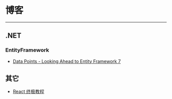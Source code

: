 # 博客
---
## .NET
### EntityFramework
- [Data Points - Looking Ahead to Entity Framework 7](https://msdn.microsoft.com/en-us/magazine/dn890367.aspx)

## 其它
- [React 终极教程](http://sahatyalkabov.com/create-a-character-voting-app-using-react-nodejs-mongodb-and-socketio/)
